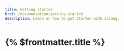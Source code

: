 ```yaml
---
title: Getting started
href: /documentation/getting-started
description: Learn on how to get started with inlang.
---
```


# {% $frontmatter.title %}
